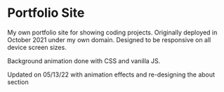# Portfolio Site

My own portfolio site for showing coding projects. Originally deployed in October 2021 under my own domain. Designed to be responsive on all device screen sizes.

Background animation done with CSS and vanilla JS.

Updated on 05/13/22 with animation effects and re-designing the about section
